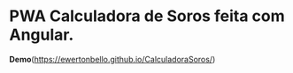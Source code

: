 # PWA Calculadora de Soros feita com Angular.<br/>
<Strong>Demo</Strong>(https://ewertonbello.github.io/CalculadoraSoros/)
